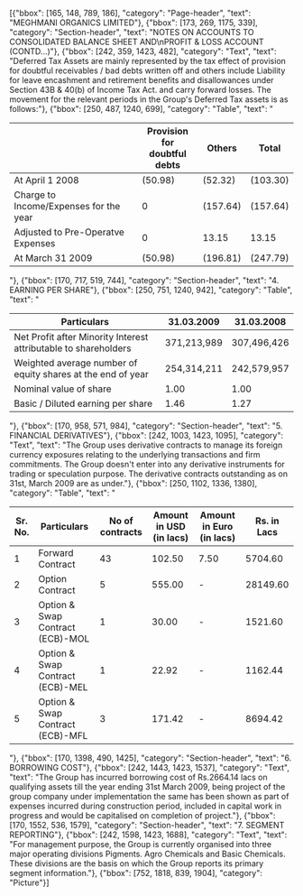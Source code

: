 [{"bbox": [165, 148, 789, 186], "category": "Page-header", "text": "MEGHMANI ORGANICS LIMITED"}, {"bbox": [173, 269, 1175, 339], "category": "Section-header", "text": "NOTES ON ACCOUNTS TO CONSOLIDATED BALANCE SHEET AND\nPROFIT & LOSS ACCOUNT (CONTD...)"}, {"bbox": [242, 359, 1423, 482], "category": "Text", "text": "Deferred Tax Assets are mainly represented by the tax effect of provision for doubtful receivables / bad debts written off and others include Liability for leave encashment and retirement benefits and disallowances under Section 43B & 40(b) of Income Tax Act. and carry forward losses. The movement for the relevant periods in the Group's Deferred Tax assets is as follows:"}, {"bbox": [250, 487, 1240, 699], "category": "Table", "text": "<table><thead><tr><th></th><th>Provision for<br>doubtful debts</th><th>Others</th><th>Total</th></tr></thead><tbody><tr><td>At April 1 2008</td><td>(50.98)</td><td>(52.32)</td><td>(103.30)</td></tr><tr><td>Charge to Income/Expenses for the year</td><td>0</td><td>(157.64)</td><td>(157.64)</td></tr><tr><td>Adjusted to Pre-Operatve Expenses</td><td>0</td><td>13.15</td><td>13.15</td></tr><tr><td>At March 31 2009</td><td>(50.98)</td><td>(196.81)</td><td>(247.79)</td></tr></tbody></table>"}, {"bbox": [170, 717, 519, 744], "category": "Section-header", "text": "4. EARNING PER SHARE"}, {"bbox": [250, 751, 1240, 942], "category": "Table", "text": "<table><thead><tr><th>Particulars</th><th>31.03.2009</th><th>31.03.2008</th></tr></thead><tbody><tr><td>Net Profit after Minority Interest attributable to shareholders</td><td>371,213,989</td><td>307,496,426</td></tr><tr><td>Weighted average number of equity shares at the end of year</td><td>254,314,211</td><td>242,579,957</td></tr><tr><td>Nominal value of share</td><td>1.00</td><td>1.00</td></tr><tr><td>Basic / Diluted earning per share</td><td>1.46</td><td>1.27</td></tr></tbody></table>"}, {"bbox": [170, 958, 571, 984], "category": "Section-header", "text": "5. FINANCIAL DERIVATIVES"}, {"bbox": [242, 1003, 1423, 1095], "category": "Text", "text": "The Group uses derivative contracts to manage its foreign currency exposures relating to the underlying transactions and firm commitments. The Group doesn't enter into any derivative instruments for trading or speculation purpose. The derivative contracts outstanding as on 31st, March 2009 are as under."}, {"bbox": [250, 1102, 1336, 1380], "category": "Table", "text": "<table><thead><tr><th>Sr. No.</th><th>Particulars</th><th>No of contracts</th><th>Amount in USD (in lacs)</th><th>Amount in Euro (in lacs)</th><th>Rs. in Lacs</th></tr></thead><tbody><tr><td>1</td><td>Forward Contract</td><td>43</td><td>102.50</td><td>7.50</td><td>5704.60</td></tr><tr><td>2</td><td>Option Contract</td><td>5</td><td>555.00</td><td>-</td><td>28149.60</td></tr><tr><td>3</td><td>Option & Swap Contract (ECB)-MOL</td><td>1</td><td>30.00</td><td>-</td><td>1521.60</td></tr><tr><td>4</td><td>Option & Swap Contract (ECB)-MEL</td><td>1</td><td>22.92</td><td>-</td><td>1162.44</td></tr><tr><td>5</td><td>Option & Swap Contract (ECB)-MFL</td><td>3</td><td>171.42</td><td>-</td><td>8694.42</td></tr></tbody></table>"}, {"bbox": [170, 1398, 490, 1425], "category": "Section-header", "text": "6. BORROWING COST"}, {"bbox": [242, 1443, 1423, 1537], "category": "Text", "text": "The Group has incurred borrowing cost of Rs.2664.14 lacs on qualifying assets till the year ending 31st March 2009, being project of the group company under implementation the same has been shown as part of expenses incurred during construction period, included in capital work in progress and would be capitalised on completion of project."}, {"bbox": [170, 1552, 536, 1579], "category": "Section-header", "text": "7. SEGMENT REPORTING"}, {"bbox": [242, 1598, 1423, 1688], "category": "Text", "text": "For management purpose, the Group is currently organised into three major operating divisions Pigments. Agro Chemicals and Basic Chemicals. These divisions are the basis on which the Group reports its primary segment information."}, {"bbox": [752, 1818, 839, 1904], "category": "Picture"}]